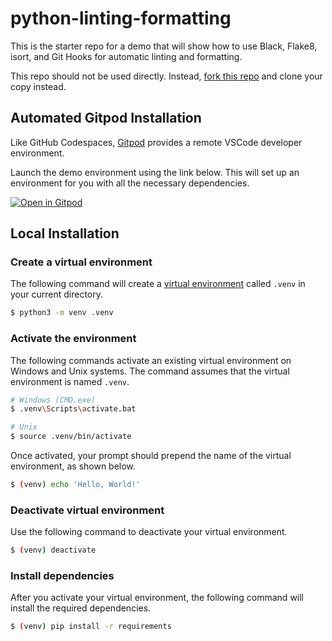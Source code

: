 # python-linting-formatting

This is the starter repo for a demo that will show how to use Black, Flake8, isort, and Git Hooks for automatic linting and formatting.

This repo should not be used directly. Instead, [fork this repo](https://docs.github.com/en/get-started/quickstart/fork-a-repo) and clone your copy instead.

## Automated Gitpod Installation

Like GitHub Codespaces, [Gitpod](https://www.gitpod.io) provides a remote VSCode developer environment.

Launch the demo environment using the link below. This will set up an environment for you with all the necessary dependencies.

[![Open in Gitpod](https://gitpod.io/button/open-in-gitpod.svg)](https://gitpod.io#https://github.com/PDXPythonPirates/python-linting-formatting.git)

## Local Installation

### Create a virtual environment

The following command will create a [virtual environment](https://docs.python.org/3/library/venv.html) called `.venv` in your current directory.

```bash
$ python3 -m venv .venv
```

### Activate the environment

The following commands activate an existing virtual environment on Windows and Unix systems. The command assumes that the virtual environment is named `.venv`.

```bash
# Windows (CMD.exe)
$ .venv\Scripts\activate.bat

# Unix
$ source .venv/bin/activate
```

Once activated, your prompt should prepend the name of the virtual environment, as shown below.

```bash
$ (venv) echo 'Hello, World!'
```

### Deactivate virtual environment

Use the following command to deactivate your virtual environment.

```bash
$ (venv) deactivate
```

### Install dependencies

After you activate your virtual environment, the following command will install the required dependencies.

```bash
$ (venv) pip install -r requirements
```
